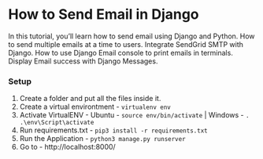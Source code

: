 # How to Send Email in Django

In this tutorial, you’ll learn how to send email using Django and Python. How to send multiple emails at a time to users. Integrate SendGrid SMTP with Django. How to use Django Email console to print emails in terminals. Display Email success with Django Messages.

### Setup
1. Create a folder and put all the files inside it.
2. Create a virtual environtment - `virtualenv env`
3. Activate VirtualENV - Ubuntu - `source env/bin/activate`   |   Windows - `. .\env\Script\activate`
4. Run requirements.txt - `pip3 install -r requirements.txt`
5. Run the Application - `python3 manage.py runserver`
6. Go to - http://localhost:8000/
